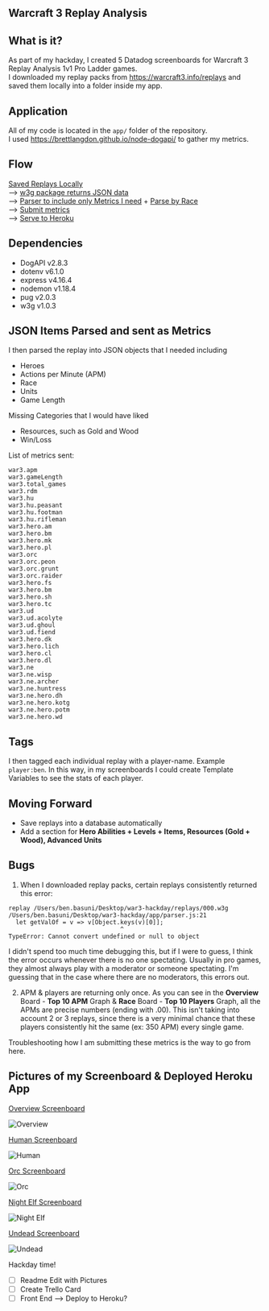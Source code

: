 ## Warcraft 3 Replay Analysis

## What is it? 
As part of my hackday, I created 5 Datadog screenboards for Warcraft 3 Replay Analysis 1v1 Pro Ladder games.  
I downloaded my replay packs from https://warcraft3.info/replays and saved them locally into a folder inside my app.

## Application
All of my code is located in the `app/` folder of the repository.   
I used https://brettlangdon.github.io/node-dogapi/ to gather my metrics.

## Flow
[Saved Replays Locally](https://warcraft3.info/replays)   
--> [w3g package returns JSON data](https://www.npmjs.com/package/w3g)   
--> [Parser to include only Metrics I need](app/parser.js) + [Parse by Race](app/raceParser.js)  
--> [Submit metrics](app/index.js)  
--> [Serve to Heroku](app/server.js)

## Dependencies

- DogAPI v2.8.3
- dotenv v6.1.0
- express v4.16.4
- nodemon v1.18.4
- pug v2.0.3
- w3g v1.0.3

## JSON Items Parsed and sent as Metrics
I then parsed the replay into JSON objects that I needed including
  - Heroes
  - Actions per Minute (APM)
  - Race
  - Units
  - Game Length

Missing Categories that I would have liked
  - Resources, such as Gold and Wood
  - Win/Loss

List of metrics sent:

```
war3.apm
war3.gameLength
war3.total_games
war3.rdm
war3.hu
war3.hu.peasant
war3.hu.footman
war3.hu.rifleman
war3.hero.am
war3.hero.bm
war3.hero.mk
war3.hero.pl
war3.orc
war3.orc.peon
war3.orc.grunt
war3.orc.raider
war3.hero.fs
war3.hero.bm
war3.hero.sh
war3.hero.tc
war3.ud
war3.ud.acolyte
war3.ud.ghoul
war3.ud.fiend
war3.hero.dk
war3.hero.lich
war3.hero.cl
war3.hero.dl
war3.ne
war3.ne.wisp
war3.ne.archer
war3.ne.huntress
war3.ne.hero.dh
war3.ne.hero.kotg
war3.ne.hero.potm
war3.ne.hero.wd
```

## Tags
I then tagged each individual replay with a player-name. Example `player:ben`.
In this way, in my screenboards I could create Template Variables to see the stats of each player.

## Moving Forward
- Save replays into a database automatically
- Add a section for **Hero Abilities + Levels + Items, Resources (Gold + Wood), Advanced Units**

## Bugs
1) When I downloaded replay packs, certain replays consistently returned this error:
```
replay /Users/ben.basuni/Desktop/war3-hackday/replays/000.w3g
/Users/ben.basuni/Desktop/war3-hackday/app/parser.js:21
  let getValOf = v => v[Object.keys(v)[0]];
                               ^
TypeError: Cannot convert undefined or null to object
```

I didn't spend too much time debugging this, but if I were to guess, I think the error occurs whenever there is no one spectating. Usually in pro games, they almost always play with a moderator or someone spectating. I'm guessing that in the case where there are no moderators, this errors out.

2) APM & players are returning only once. As you can see in the **Overview** Board - **Top 10 APM** Graph & **Race** Board - **Top 10 Players** Graph, all the APMs are precise numbers (ending with .00). This isn't taking into account 2 or 3 replays, since there is a very minimal chance that these players consistently hit the same (ex: 350 APM) every single game.

Troubleshooting how I am submitting these metrics is the way to go from here.

## Pictures of my Screenboard & Deployed Heroku App
[Overview Screenboard](https://p.datadoghq.com/sb/1727bc129-8ccfbfffa5514bab1bb14a9efc5f1f37)  

![Overview](images/overview.png)

[Human Screenboard](https://p.datadoghq.com/sb/1727bc129-bd5d0e942cb9c5b50ae25799cbb533fd)

![Human](images/human.png)

[Orc Screenboard](https://p.datadoghq.com/sb/1727bc129-d872d03e25757e6d16c25df8be77de38)

![Orc](images/orc.png)

[Night Elf Screenboard](https://p.datadoghq.com/sb/1727bc129-b388ec08c2835fbc6b897192e394be1f)

![Night Elf](images/night-elf.png)

[Undead Screenboard](https://p.datadoghq.com/sb/1727bc129-b1e02805e86a3e4ffbd930a03a19b5b7)

![Undead](images/undead.png)

Hackday time! 
- [ ] Readme Edit with Pictures
- [ ] Create Trello Card
- [ ] Front End --> Deploy to Heroku?
